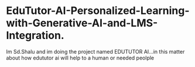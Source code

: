 # EduTutor-AI-Personalized-Learning-with-Generative-AI-and-LMS-Integration.
Im Sd.Shalu and im doing the project named EDUTUTOR AI...in this matter about how edututor ai will help to a human or needed peolple
